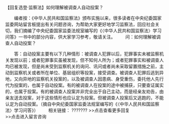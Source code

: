 【回复选登·监察法】如何理解被调查人自动投案？



　　编者按：《中华人民共和国监察法》颁布实施以来，很多读者在中央纪委国家监委网站留言板提出有关问题咨询，为帮助大家更好地学习监察法，回应社会关切，我们摘编了中央纪委国家监委法规室编写的《〈中华人民共和国监察法〉学习问答》一书中的部分内容，供大家学习参考，敬请关注。
　　问：如何理解被调查人自动投案？

　　答：自动投案主要有以下几种情形：被调查人犯罪以后，犯罪事实未被监察机关发现以前；或者犯罪事实虽被发现，但不知何人所为；或者犯罪事实和被调查人均已被发现，但是尚未受到监察机关的询问、讯问或者尚未采取留置措施之前，主动到监察机关或者所在单位、基层组织等投案，接受调查。被调查人犯罪后逃到异地，又向异地的监察机关投案的，以及被调查人因患病、身受重伤，委托他人先行代为投案的，也属于自动投案。有的被调查人在投案的途中被捕获，只要查证属实的，也属于投案。有的被调查人投案并非完全出于自己主动，而是经亲友劝告，由亲友送去投案，对于这些情形也应认定为投案。但被调查人投案后又逃跑的，不能认定为自动投案。（摘自中央纪委国家监委法规室编写的《〈中华人民共和国监察法〉学习问答》）
　　相关链接： ???????
\>\>点击查看更多回复　　　　　　　　　　　　　　　\>\>点击进入留言咨询
